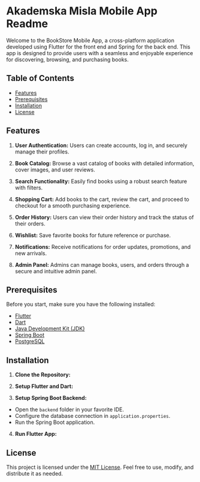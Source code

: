 # Akademska Misla Mobile App Readme

Welcome to the BookStore Mobile App, a cross-platform application developed using Flutter for the front end and Spring for the back end. This app is designed to provide users with a seamless and enjoyable experience for discovering, browsing, and purchasing books.

## Table of Contents
- [Features](#features)
- [Prerequisites](#prerequisites)
- [Installation](#installation)
- [License](#license)

## Features

1. **User Authentication:** Users can create accounts, log in, and securely manage their profiles.

2. **Book Catalog:** Browse a vast catalog of books with detailed information, cover images, and user reviews.

3. **Search Functionality:** Easily find books using a robust search feature with filters.

4. **Shopping Cart:** Add books to the cart, review the cart, and proceed to checkout for a smooth purchasing experience.

5. **Order History:** Users can view their order history and track the status of their orders.

6. **Wishlist:** Save favorite books for future reference or purchase.

7. **Notifications:** Receive notifications for order updates, promotions, and new arrivals.

8. **Admin Panel:** Admins can manage books, users, and orders through a secure and intuitive admin panel.

## Prerequisites

Before you start, make sure you have the following installed:

- [Flutter](https://flutter.dev/docs/get-started/install)
- [Dart](https://dart.dev/get-dart)
- [Java Development Kit (JDK)](https://www.oracle.com/java/technologies/javase-downloads.html)
- [Spring Boot](https://spring.io/projects/spring-boot)
- [PostgreSQL](https://www.postgresql.org/)

## Installation

1. **Clone the Repository:**

2. **Setup Flutter and Dart:**
   
3. **Setup Spring Boot Backend:**
- Open the `backend` folder in your favorite IDE.
- Configure the database connection in `application.properties`.
- Run the Spring Boot application.

4. **Run Flutter App:**

## License

This project is licensed under the [MIT License](LICENSE). Feel free to use, modify, and distribute it as needed.
